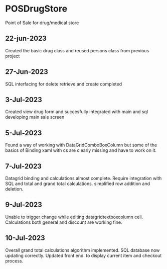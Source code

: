 # POSDrugStore
Point of Sale for drug/medical store
## 22-jun-2023
Created the basic drug class and reused persons class from previous project
## 27-Jun-2023
SQL interfacing for delete retrieve and create completed
## 3-Jul-2023
Created view drug form and succesfully integrated with main and sql
developing main sale screen
## 5-Jul-2023
Found a way of working with DataGridComboBoxColumn but some of the basics of Binding xaml with cs are clearly missing and have to work on it.
## 7-Jul-2023
Datagrid binding and calculations almost complete. Require integration with SQL and total and grand total calculations.
simplified row addition and deletion.
## 9-Jul-2023
Unable to trigger change while editing datagridtextboxcolumn cell. Calculations both general and discount are working fine. 
## 10-Jul-2023
Overall grand total calculations algorithm implemented. SQL database now updating correctly. Updated front end. to display current item and checkout process. 